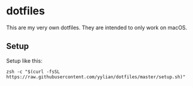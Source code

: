 # dotfiles

This are my very own dotfiles. They are intended to only work on macOS.

## Setup

Setup like this:
```
zsh -c "$(curl -fsSL https://raw.githubusercontent.com/yylian/dotfiles/master/setup.sh)"
```
